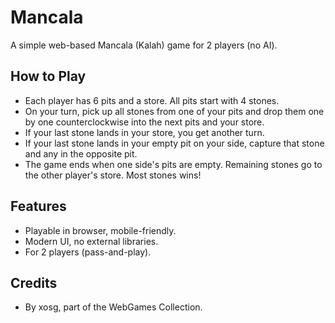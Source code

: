 # Mancala

A simple web-based Mancala (Kalah) game for 2 players (no AI).

## How to Play
- Each player has 6 pits and a store. All pits start with 4 stones.
- On your turn, pick up all stones from one of your pits and drop them one by one counterclockwise into the next pits and your store.
- If your last stone lands in your store, you get another turn.
- If your last stone lands in your empty pit on your side, capture that stone and any in the opposite pit.
- The game ends when one side's pits are empty. Remaining stones go to the other player's store. Most stones wins!

## Features
- Playable in browser, mobile-friendly.
- Modern UI, no external libraries.
- For 2 players (pass-and-play).

## Credits
- By xosg, part of the WebGames Collection.
